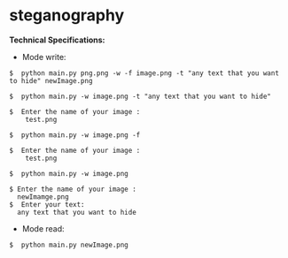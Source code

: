 # steganography
 **Technical Specifications:**
 
 - Mode write:
 

```console 
$  python main.py png.png -w -f image.png -t "any text that you want to hide" newImage.png
```

```console
$  python main.py -w image.png -t "any text that you want to hide"                        
``` 
  
    $  Enter the name of your image :
        test.png

```console
$  python main.py -w image.png -f                       
``` 
  
    $  Enter the name of your image :
        test.png


```console
$  python main.py -w image.png                             
``` 
  
    $ Enter the name of your image :
      newImamge.png
    $  Enter your text:
      any text that you want to hide


- Mode read:

```console 
$  python main.py newImage.png